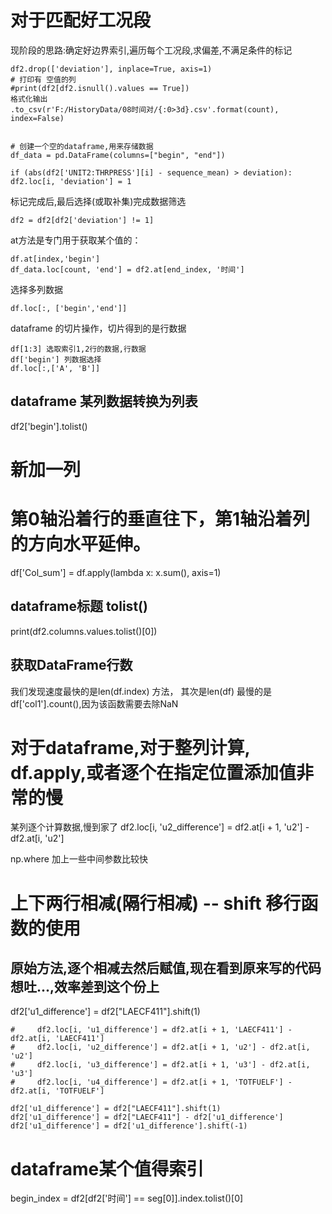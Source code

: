 # 对于匹配好工况段
现阶段的思路:确定好边界索引,遍历每个工况段,求偏差,不满足条件的标记

    df2.drop(['deviation'], inplace=True, axis=1)
    # 打印有 空值的列
    #print(df2[df2.isnull().values == True])
    格式化输出
    .to_csv(r'F:/HistoryData/08时间对/{:0>3d}.csv'.format(count), index=False)


    # 创建一个空的dataframe,用来存储数据
    df_data = pd.DataFrame(columns=["begin", "end"])
```
if (abs(df2['UNIT2:THRPRESS'][i] - sequence_mean) > deviation):
df2.loc[i, 'deviation'] = 1 
```
标记完成后,最后选择(或取补集)完成数据筛选
```
df2 = df2[df2['deviation'] != 1]
```

at方法是专门用于获取某个值的：
```
df.at[index,'begin']
df_data.loc[count, 'end'] = df2.at[end_index, '时间']
```


选择多列数据
```
df.loc[:, ['begin','end']]
```

dataframe 的切片操作，切片得到的是行数据
```
df[1:3] 选取索引1,2行的数据,行数据
df['begin'] 列数据选择
df.loc[:,['A', 'B']]
```


## dataframe 某列数据转换为列表
df2['begin'].tolist()

# 新加一列
# 第0轴沿着行的垂直往下，第1轴沿着列的方向水平延伸。
df['Col_sum'] = df.apply(lambda x: x.sum(), axis=1)

## dataframe标题  tolist()
print(df2.columns.values.tolist()[0])


## 获取DataFrame行数
我们发现速度最快的是len(df.index) 方法， 其次是len(df) 
最慢的是df['col1'].count(),因为该函数需要去除NaN

# 对于dataframe,对于整列计算, df.apply,或者逐个在指定位置添加值非常的慢
某列逐个计算数据,慢到家了
df2.loc[i, 'u2_difference'] = df2.at[i + 1, 'u2'] - df2.at[i, 'u2']


np.where 加上一些中间参数比较快


# 上下两行相减(隔行相减) -- shift 移行函数的使用
## 原始方法,逐个相减去然后赋值,现在看到原来写的代码想吐...,效率差到这个份上
df2['u1_difference'] = df2["LAECF411"].shift(1)


    #     df2.loc[i, 'u1_difference'] = df2.at[i + 1, 'LAECF411'] - df2.at[i, 'LAECF411']
    #     df2.loc[i, 'u2_difference'] = df2.at[i + 1, 'u2'] - df2.at[i, 'u2']
    #     df2.loc[i, 'u3_difference'] = df2.at[i + 1, 'u3'] - df2.at[i, 'u3']
    #     df2.loc[i, 'u4_difference'] = df2.at[i + 1, 'TOTFUELF'] - df2.at[i, 'TOTFUELF']

    df2['u1_difference'] = df2["LAECF411"].shift(1)
    df2['u1_difference'] = df2["LAECF411"] - df2['u1_difference']
    df2['u1_difference'] = df2['u1_difference'].shift(-1)
    
# dataframe某个值得索引
begin_index = df2[df2['时间'] == seg[0]].index.tolist()[0]